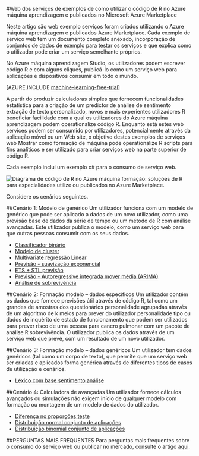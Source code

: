<properties 
    pageTitle="Exemplos criados com R os serviços web de aprendizagem máquina | Microsoft Azure" 
    description="Localize um conjunto úteis do web exemplos de serviços criados com o código de R e formação de máquina e publicados no Azure Marketplace." 
    keywords="csharp código r, exemplos de serviços web"
    services="machine-learning" 
    documentationCenter="" 
    authors="jaymathe" 
    manager="jhubbard" 
    editor="cgronlun"/>

<tags 
    ms.service="machine-learning" 
    ms.workload="data-services" 
    ms.tgt_pltfrm="na" 
    ms.devlang="na" 
    ms.topic="article" 
    ms.date="09/14/2016" 
    ms.author="jaymathe"/> 


#<a name="web-services-examples-using-r-code-on-azure-machine-learning-and-published-to-microsoft-azure-marketplace"></a>Web dos serviços de exemplos de como utilizar o código de R no Azure máquina aprendizagem e publicados no Microsoft Azure Marketplace

Neste artigo são web exemplo serviços foram criados utilizando o Azure máquina aprendizagem e publicados Azure Marketplace. Cada exemplo de serviço web tem um documento completo anexado, incorporação de conjuntos de dados de exemplo para testar os serviços e que explica como o utilizador pode criar um serviço semelhante próprios. 

No Azure máquina aprendizagem Studio, os utilizadores podem escrever código R e com alguns cliques, publicá-lo como um serviço web para aplicações e dispositivos consumir em todo o mundo. 


[AZURE.INCLUDE [machine-learning-free-trial](../../includes/machine-learning-free-trial.md)]


A partir do produzir calculadoras simples que fornecem funcionalidades estatística para a criação de um predictor de análise de sentimento extração de texto personalizado, novos e mais experientes utilizadores R beneficiar facilidade com a qual os utilizadores do Azure máquina aprendizagem podem operationalize código R. Enquanto está estes web services podem ser consumido por utilizadores, potencialmente através da aplicação móvel ou um Web site, o objetivo destes exemplos de serviços web Mostrar como formação de máquina pode operationalize R scripts para fins analíticos e ser utilizado para criar serviços web na parte superior de código R.

Cada exemplo inclui um exemplo c# para o consumo de serviço web.


![Diagrama de código de R no Azure máquina formação: soluções de R para especialidades utilize ou publicados no Azure Marketplace.][1]

Considere os cenários seguintes.

##<a name="scenario-1-generic-model"></a>Cenário 1: Modelo de genérico 
Um utilizador funciona com um modelo de genérico que pode ser aplicado a dados de um novo utilizador, como uma previsão base de dados da série de tempo ou um método de R com análise avançadas. Este utilizador publica o modelo, como um serviço web para que outras pessoas consumir com os seus dados.



* [Classificador binário](machine-learning-r-csharp-binary-classifier.md)
* [Modelo de cluster](machine-learning-r-csharp-cluster-model.md)
* [Multivariate regressão Linear](machine-learning-r-csharp-multivariate-linear-regression.md)
* [Previsão - suavização exponencial](machine-learning-r-csharp-forecasting-exponential-smoothing.md)
* [ETS + STL previsão](machine-learning-r-csharp-retail-demand-forecasting.md)
* [Previsão - Autoregressive integrada mover média (ARIMA)](machine-learning-r-csharp-arima.md)
* [Análise de sobrevivência](machine-learning-r-csharp-survival-analysis.md)


##<a name="scenario-2-trained-model--specific-data"></a>Cenário 2: Formação modelo – dados específicos 
Um utilizador contém os dados que fornece previsões útil através de código R, tal como um grandes de amostras dos questionários personalidade agrupadas através de um algoritmo de k meios para prever do utilizador personalidade tipo ou dados de inquérito de estado de funcionamento que podem ser utilizados para prever risco de uma pessoa para cancro pulmonar com um pacote de análise R sobrevivência. O utilizador publica os dados através de um serviço web que prevê, com um resultado de um novo utilizador.

##<a name="scenario-3-trained-model--generic-data"></a>Cenário 3: Formação modelo – dados genéricos 
Um utilizador tem dados genéricos (tal como um corpo de texto), que permite que um serviço web ser criadas e aplicados forma genérica através de diferentes tipos de casos de utilização e cenários.

* [Léxico com base sentimento análise](machine-learning-r-csharp-lexicon-based-sentiment-analysis.md)

##<a name="scenario-4-advanced-calculator"></a>Cenário 4: Calculadora de avançadas 
Um utilizador fornece cálculos avançados ou simulações não exigem início de qualquer modelo com formação ou montagem de um modelo de dados do utilizador.

* [Diferença no proporções teste](machine-learning-r-csharp-difference-in-two-proportions.md)
* [Distribuição normal conjunto de aplicações](machine-learning-r-csharp-normal-distribution.md)
* [Distribuição binomial conjunto de aplicações](machine-learning-r-csharp-binomial-distribution.md)

##<a name="faq"></a>PERGUNTAS MAIS FREQUENTES
Para perguntas mais frequentes sobre o consumo do serviço web ou publicar no mercado, consulte o artigo [aqui](machine-learning-marketplace-faq.md).

[1]: ./media/machine-learning-r-csharp-web-service-examples/machine-learning-r-code-options-for-using-and-sharing-cloud.png


 
